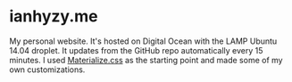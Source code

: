 ianhyzy.me
==========
My personal website. It's hosted on Digital Ocean with the LAMP Ubuntu 14.04 droplet.
It updates from the GitHub repo automatically every 15 minutes.
I used [Materialize.css](http://materializecss.com/) as the starting point and made some of my own customizations.